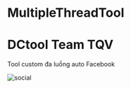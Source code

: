 # MultipleThreadTool

# DCtool Team TQV

Tool custom đa luồng auto Facebook


![social](https://github.com/user-attachments/assets/5bda374b-dec7-4ee4-b77a-ba1f6b351ca2)
